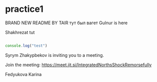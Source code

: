 # practice1

BRAND NEW README BY TAIR
тут был вагет
Gulnur is here

Shakhrezat tut

```js

console.log("test")


```




Syrym Zhakypbekov is inviting you to a meeting.

Join the meeting:
https://meet.jit.si/IntegratedNorthsShockRemorsefully


Fedyukova Karina

